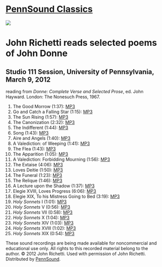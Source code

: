 [PennSound Classics](http://writing.upenn.edu/pennsound/x/classics.php)
=======================================================================

![](http://media.sas.upenn.edu/pennsound/authors/Richetti/3-9-12/Donne/richetti-donne.jpg)

John Richetti reads selected poems of John Donne
================================================

Studio 111 Session, University of Pennsylvania, March 9, 2012
-------------------------------------------------------------

reading from *Donne: Complete Verse and Selected Prose*, ed. John Hayward. London: The Nonesuch Press, 1967.

1.  The Good Morrow (1:37): [MP3](http://media.sas.upenn.edu/pennsound/authors/Richetti/3-9-12/Donne/Richetti-John_01_The-Good-Morrow_Studio-111_UPenn_3-9-12.mp3)
2.  Go and Catch a Falling Star (1:15): [MP3](http://media.sas.upenn.edu/pennsound/authors/Richetti/3-9-12/Donne/Richetti-John_02_Go_and-Catch-a-Falling-Star_Studio-111_UPenn_3-9-12.mp3)
3.  The Sun Rising (1:57): [MP3](http://media.sas.upenn.edu/pennsound/authors/Richetti/3-9-12/Donne/Richetti-John_03_The-Sun-Rising_Studio-111_UPenn_3-9-12.mp3)
4.  The Canonization (2:32): [MP3](http://media.sas.upenn.edu/pennsound/authors/Richetti/3-9-12/Donne/Richetti-John_04_The-Canonization_Studio-111_UPenn_3-9-12.mp3)
5.  The Indifferent (1:44): [MP3](http://media.sas.upenn.edu/pennsound/authors/Richetti/3-9-12/Donne/Richetti-John_05_The-Indifferent_Studio-111_UPenn_3-9-12.mp3)
6.  Song (1:43): [MP3](http://media.sas.upenn.edu/pennsound/authors/Richetti/3-9-12/Donne/Richetti-John_06_Song_Studio-111_UPenn_3-9-12.mp3)
7.  Aire and Angels (1:40): [MP3](http://media.sas.upenn.edu/pennsound/authors/Richetti/3-9-12/Donne/Richetti-John_07_Aire-and-Angels_Studio-111_UPenn_3-9-12.mp3)
8.  A Valediction: of Weeping (1:41): [MP3](http://media.sas.upenn.edu/pennsound/authors/Richetti/3-9-12/Donne/Richetti-John_08_A-Valediction-of-Weeping_Studio-111_UPenn_3-9-12.mp3)
9.  The Flea (1:43): [MP3](http://media.sas.upenn.edu/pennsound/authors/Richetti/3-9-12/Donne/Richetti-John_09_The-Flea_Studio-111_UPenn_3-9-12.mp3)
10. The Apparition (1:05): [MP3](http://media.sas.upenn.edu/pennsound/authors/Richetti/3-9-12/Donne/Richetti-John_10_The-Apparition_Studio-111_UPenn_3-9-12.mp3)
11. A Valediction: Forbidding Mourning (1:56): [MP3](http://media.sas.upenn.edu/pennsound/authors/Richetti/3-9-12/Donne/Richetti-John_11_A-Valediction-Forbidding-Mourning_Studio-111_UPenn_3-9-12.mp3)
12. The Extaise (4:06): [MP3](http://media.sas.upenn.edu/pennsound/authors/Richetti/3-9-12/Donne/Richetti-John_12_The-Extaise_Studio-111_UPenn_3-9-12.mp3)
13. Loves Deitie (1:50): [MP3](http://media.sas.upenn.edu/pennsound/authors/Richetti/3-9-12/Donne/Richetti-John_13_Loves-Deitie_Studio-111_UPenn_3-9-12.mp3)
14. The Funeral (1:23): [MP3](http://media.sas.upenn.edu/pennsound/authors/Richetti/3-9-12/Donne/Richetti-John_14_The-Funeral_Studio-111_UPenn_3-9-12.mp3)
15. The Relique (1:46): [MP3](http://media.sas.upenn.edu/pennsound/authors/Richetti/3-9-12/Donne/Richetti-John_15_The-Relique_Studio-111_UPenn_3-9-12.mp3)
16. A Lecture upon the Shadow (1:37): [MP3](http://media.sas.upenn.edu/pennsound/authors/Richetti/3-9-12/Donne/Richetti-John_16_A-Lecture-upon-the-Shadow_Studio-111_UPenn_3-9-12.mp3)
17. Elegie XVIII, Loves Progress (6:06): [MP3](http://media.sas.upenn.edu/pennsound/authors/Richetti/3-9-12/Donne/Richetti-John_17_Elegie-XVIII-Loves-Progress_Studio-111_UPenn_3-9-12.mp3)
18. Elegie XIX, To his Mistress Going to Bed (3:19): [MP3](http://media.sas.upenn.edu/pennsound/authors/Richetti/3-9-12/Donne/Richetti-John_18_Elegie-XIX-To-his-Mistress-Going-to-Bed_Studio-111_UPenn_3-9-12.mp3)
19. *Holy Sonnets* I (1:01): [MP3](http://media.sas.upenn.edu/pennsound/authors/Richetti/3-9-12/Donne/Richetti-John_19_Holy-Sonnets-I_Studio-111_UPenn_3-9-12.mp3)
20. *Holy Sonnets* V (0:56): [MP3](http://media.sas.upenn.edu/pennsound/authors/Richetti/3-9-12/Donne/Richetti-John_20_Holy-Sonnets-V_Studio-111_UPenn_3-9-12.mp3)
21. *Holy Sonnets* VII (0:58): [MP3](http://media.sas.upenn.edu/pennsound/authors/Richetti/3-9-12/Donne/Richetti-John_21_Holy-Sonnets-VII_Studio-111_UPenn_3-9-12.mp3)
22. *Holy Sonnets* X (1:04): [MP3](http://media.sas.upenn.edu/pennsound/authors/Richetti/3-9-12/Donne/Richetti-John_22_Holy-Sonnets-X_Studio-111_UPenn_3-9-12.mp3)
23. *Holy Sonnets* XIV (1:03): [MP3](http://media.sas.upenn.edu/pennsound/authors/Richetti/3-9-12/Donne/Richetti-John_23_Holy-Sonnets-XIV_Studio-111_UPenn_3-9-12.mp3)
24. *Holy Sonnets* XVIII (1:02): [MP3](http://media.sas.upenn.edu/pennsound/authors/Richetti/3-9-12/Donne/Richetti-John_24_Holy-Sonnets-XVIII_Studio-111_UPenn_3-9-12.mp3)
25. *Holy Sonnets* XIX (0:54): [MP3](http://media.sas.upenn.edu/pennsound/authors/Richetti/3-9-12/Donne/Richetti-John_25_Holy-Sonnets-XIX_Studio-111_UPenn_3-9-12.mp3)

These sound recordings are being made available for noncommercial and educational use only. All rights to this recorded material belong to the author.
© 2012 John Richetti. Used with permission of John Richetti. Distributed by [PennSound](http://writing.upenn.edu/pennsound/).
